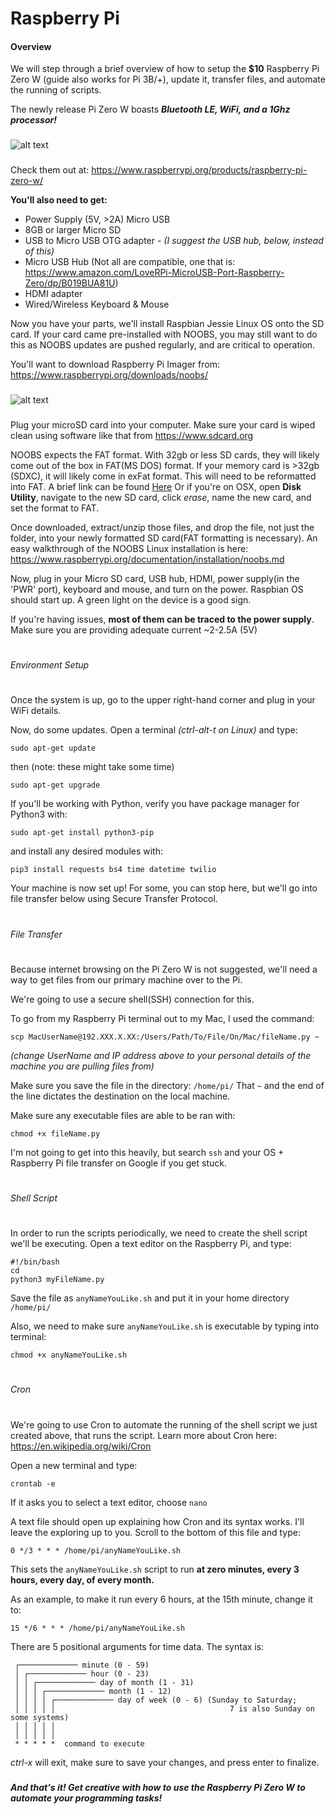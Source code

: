 # Raspberry Pi

#### Overview

We will step through a brief overview of how to setup the **$10** Raspberry Pi Zero W (guide also works for Pi 3B/+), update it, transfer files, and automate the running of scripts.

The newly release Pi Zero W boasts ***Bluetooth LE, WiFi, and a 1Ghz processor!***

###
![alt text](https://www.raspberrypi.org/magpi/wp-content/uploads/2017/02/PI-Zero-W-web.jpg "Raspberry Pi Zero W")
###

Check them out at: https://www.raspberrypi.org/products/raspberry-pi-zero-w/


**You'll also need to get:**
- Power Supply (5V, >2A) Micro USB
- 8GB or larger Micro SD
- USB to Micro USB OTG adapter - *(I suggest the USB hub, below, instead of this)*
- Micro USB Hub (Not all are compatible, one that is: https://www.amazon.com/LoveRPi-MicroUSB-Port-Raspberry-Zero/dp/B019BUA81U)
- HDMI adapter
- Wired/Wireless Keyboard & Mouse

Now you have your parts, we'll install Raspbian Jessie Linux OS onto the SD card. If your card came pre-installed with NOOBS, you may still want to do this as NOOBS updates are pushed regularly, and are critical to operation.

You'll want to download Raspberry Pi Imager from: https://www.raspberrypi.org/downloads/noobs/

###
![alt text](https://www.raspberrypi.org/app/uploads/2012/02/RP_SD-150x150.png "NOOBS OS")
###

Plug your microSD card into your computer. Make sure your card is wiped clean using software like that from https://www.sdcard.org

NOOBS expects the FAT format. With 32gb or less SD cards, they will likely come out of the box in FAT(MS DOS) format. If your memory card is >32gb (SDXC), it will likely come in exFat format. This will need to be reformatted into FAT. A brief link can be found [Here](https://www.raspberrypi.org/documentation/installation/sdxc_formatting.md)
Or if you're on OSX, open **Disk Utility**, navigate to the new SD card, click *erase*, name the new card, and set the format to FAT.

Once downloaded, extract/unzip those files, and drop the file, not just the folder, into your newly formatted SD card(FAT formatting is necessary). An easy walkthrough of the NOOBS Linux installation is here: https://www.raspberrypi.org/documentation/installation/noobs.md

Now, plug in your Micro SD card, USB hub, HDMI, power supply(in the 'PWR' port), keyboard and mouse, and turn on the power. Raspbian OS should start up. A green light on the device is a good sign.

If you're having issues, **most of them can be traced to the power supply**. Make sure you are providing adequate current ~2-2.5A (5V)
#
###### Environment Setup
#
Once the system is up, go to the upper right-hand corner and plug in your WiFi details.

Now, do some updates. Open a terminal *(ctrl-alt-t on Linux)* and type:

`sudo apt-get update`

then (note: these might take some time)

`sudo apt-get upgrade`

If you'll be working with Python, verify you have package manager for Python3 with:

`sudo apt-get install python3-pip`

and install any desired modules with:

`pip3 install requests bs4 time datetime twilio`

Your machine is now set up! For some, you can stop here, but we'll go into file transfer below using Secure Transfer Protocol.

#
###### File Transfer
#
Because internet browsing on the Pi Zero W is not suggested, we'll need a way to get files from our primary machine over to the Pi.

We're going to use a secure shell(SSH) connection for this.

To go from my Raspberry Pi terminal out to my Mac, I used the command:

`scp MacUserName@192.XXX.X.XX:/Users/Path/To/File/On/Mac/fileName.py ~`

*(change UserName and IP address above to your personal details of the machine you are pulling files from)*

Make sure you save the file in the directory: `/home/pi/`  That `~` and the end of the line dictates the destination on the local machine.

Make sure any executable files are able to be ran with:

`chmod +x fileName.py`

 I'm not going to get into this heavily, but search `ssh`  and your OS + Raspberry Pi file transfer on Google if you get stuck.
#
###### Shell Script
#
In order to run the scripts periodically, we need to create the shell script we'll be executing.
Open a text editor on the Raspberry Pi, and type:
```
#!/bin/bash
cd
python3 myFileName.py
```
Save the file as `anyNameYouLike.sh` and put it in your home directory `/home/pi/`

Also, we need to make sure `anyNameYouLike.sh` is executable by typing into terminal:
```
chmod +x anyNameYouLike.sh
```

#
###### Cron
#
We're going to use Cron to automate the running of the shell script we just created above, that runs the script.  Learn more about Cron here: https://en.wikipedia.org/wiki/Cron

Open a new terminal and type:

`crontab -e`

If it asks you to select a text editor, choose `nano`

A text file should open up explaining how Cron and its syntax works. I'll leave the exploring up to you. Scroll to the bottom of this file and type:

`0 */3 * * * /home/pi/anyNameYouLike.sh`

This sets the `anyNameYouLike.sh` script to run **at zero minutes, every 3 hours, every day, of every month.**

As an example, to make it run every 6 hours, at the 15th minute, change it to:

`15 */6 * * * /home/pi/anyNameYouLike.sh`

There are 5 positional arguments for time data. The syntax is:

```
 ┌───────────── minute (0 - 59)
 │ ┌───────────── hour (0 - 23)
 │ │ ┌───────────── day of month (1 - 31)
 │ │ │ ┌───────────── month (1 - 12)
 │ │ │ │ ┌───────────── day of week (0 - 6) (Sunday to Saturday;
 │ │ │ │ │                                       7 is also Sunday on some systems)
 │ │ │ │ │
 │ │ │ │ │
 * * * * *  command to execute
```
*ctrl-x* will exit, make sure to save your changes, and press enter to finalize.

###
###

##### And that's it! Get creative with how to use the Raspberry Pi Zero W to automate your programming tasks!
